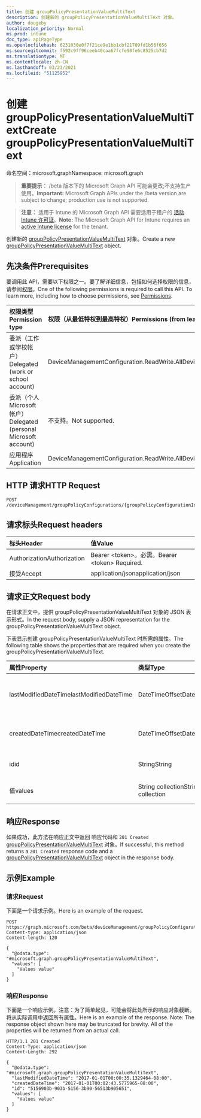 ```yaml
---
title: 创建 groupPolicyPresentationValueMultiText
description: 创建新的 groupPolicyPresentationValueMultiText 对象。
author: dougeby
localization_priority: Normal
ms.prod: intune
doc_type: apiPageType
ms.openlocfilehash: 6231030e0f7f21ce9e1bb1cbf21709fd1b56f656
ms.sourcegitcommit: f592c9ff96ceeb40caa67fcfe90fe6c8525cb7d2
ms.translationtype: MT
ms.contentlocale: zh-CN
ms.lasthandoff: 03/23/2021
ms.locfileid: "51125952"
---
```

# <a name="create-grouppolicypresentationvaluemultitext"></a><span data-ttu-id="79ad9-103">创建 groupPolicyPresentationValueMultiText</span><span class="sxs-lookup"><span data-stu-id="79ad9-103">Create groupPolicyPresentationValueMultiText</span></span>

<span data-ttu-id="79ad9-104">命名空间：microsoft.graph</span><span class="sxs-lookup"><span data-stu-id="79ad9-104">Namespace: microsoft.graph</span></span>

> <span data-ttu-id="79ad9-105">**重要提示：** /beta 版本下的 Microsoft Graph API 可能会更改;不支持生产使用。</span><span class="sxs-lookup"><span data-stu-id="79ad9-105">**Important:** Microsoft Graph APIs under the /beta version are subject to change; production use is not supported.</span></span>

> <span data-ttu-id="79ad9-106">**注意：** 适用于 Intune 的 Microsoft Graph API 需要适用于租户的 [活动 Intune 许可证](https://go.microsoft.com/fwlink/?linkid=839381)。</span><span class="sxs-lookup"><span data-stu-id="79ad9-106">**Note:** The Microsoft Graph API for Intune requires an [active Intune license](https://go.microsoft.com/fwlink/?linkid=839381) for the tenant.</span></span>

<span data-ttu-id="79ad9-107">创建新的 [groupPolicyPresentationValueMultiText](../resources/intune-grouppolicy-grouppolicypresentationvaluemultitext.md) 对象。</span><span class="sxs-lookup"><span data-stu-id="79ad9-107">Create a new [groupPolicyPresentationValueMultiText](../resources/intune-grouppolicy-grouppolicypresentationvaluemultitext.md) object.</span></span>

## <a name="prerequisites"></a><span data-ttu-id="79ad9-108">先决条件</span><span class="sxs-lookup"><span data-stu-id="79ad9-108">Prerequisites</span></span>
<span data-ttu-id="79ad9-p101">要调用此 API，需要以下权限之一。要了解详细信息，包括如何选择权限的信息，请参阅[权限](/graph/permissions-reference)。</span><span class="sxs-lookup"><span data-stu-id="79ad9-p101">One of the following permissions is required to call this API. To learn more, including how to choose permissions, see [Permissions](/graph/permissions-reference).</span></span>

|<span data-ttu-id="79ad9-111">权限类型</span><span class="sxs-lookup"><span data-stu-id="79ad9-111">Permission type</span></span>|<span data-ttu-id="79ad9-112">权限（从最低特权到最高特权）</span><span class="sxs-lookup"><span data-stu-id="79ad9-112">Permissions (from least to most privileged)</span></span>|
|:---|:---|
|<span data-ttu-id="79ad9-113">委派（工作或学校帐户）</span><span class="sxs-lookup"><span data-stu-id="79ad9-113">Delegated (work or school account)</span></span>|<span data-ttu-id="79ad9-114">DeviceManagementConfiguration.ReadWrite.All</span><span class="sxs-lookup"><span data-stu-id="79ad9-114">DeviceManagementConfiguration.ReadWrite.All</span></span>|
|<span data-ttu-id="79ad9-115">委派（个人 Microsoft 帐户）</span><span class="sxs-lookup"><span data-stu-id="79ad9-115">Delegated (personal Microsoft account)</span></span>|<span data-ttu-id="79ad9-116">不支持。</span><span class="sxs-lookup"><span data-stu-id="79ad9-116">Not supported.</span></span>|
|<span data-ttu-id="79ad9-117">应用程序</span><span class="sxs-lookup"><span data-stu-id="79ad9-117">Application</span></span>|<span data-ttu-id="79ad9-118">DeviceManagementConfiguration.ReadWrite.All</span><span class="sxs-lookup"><span data-stu-id="79ad9-118">DeviceManagementConfiguration.ReadWrite.All</span></span>|

## <a name="http-request"></a><span data-ttu-id="79ad9-119">HTTP 请求</span><span class="sxs-lookup"><span data-stu-id="79ad9-119">HTTP Request</span></span>
<!-- {
  "blockType": "ignored"
}
-->
``` http
POST /deviceManagement/groupPolicyConfigurations/{groupPolicyConfigurationId}/definitionValues/{groupPolicyDefinitionValueId}/presentationValues
```

## <a name="request-headers"></a><span data-ttu-id="79ad9-120">请求标头</span><span class="sxs-lookup"><span data-stu-id="79ad9-120">Request headers</span></span>
|<span data-ttu-id="79ad9-121">标头</span><span class="sxs-lookup"><span data-stu-id="79ad9-121">Header</span></span>|<span data-ttu-id="79ad9-122">值</span><span class="sxs-lookup"><span data-stu-id="79ad9-122">Value</span></span>|
|:---|:---|
|<span data-ttu-id="79ad9-123">Authorization</span><span class="sxs-lookup"><span data-stu-id="79ad9-123">Authorization</span></span>|<span data-ttu-id="79ad9-124">Bearer &lt;token&gt;。必需。</span><span class="sxs-lookup"><span data-stu-id="79ad9-124">Bearer &lt;token&gt; Required.</span></span>|
|<span data-ttu-id="79ad9-125">接受</span><span class="sxs-lookup"><span data-stu-id="79ad9-125">Accept</span></span>|<span data-ttu-id="79ad9-126">application/json</span><span class="sxs-lookup"><span data-stu-id="79ad9-126">application/json</span></span>|

## <a name="request-body"></a><span data-ttu-id="79ad9-127">请求正文</span><span class="sxs-lookup"><span data-stu-id="79ad9-127">Request body</span></span>
<span data-ttu-id="79ad9-128">在请求正文中，提供 groupPolicyPresentationValueMultiText 对象的 JSON 表示形式。</span><span class="sxs-lookup"><span data-stu-id="79ad9-128">In the request body, supply a JSON representation for the groupPolicyPresentationValueMultiText object.</span></span>

<span data-ttu-id="79ad9-129">下表显示创建 groupPolicyPresentationValueMultiText 时所需的属性。</span><span class="sxs-lookup"><span data-stu-id="79ad9-129">The following table shows the properties that are required when you create the groupPolicyPresentationValueMultiText.</span></span>

|<span data-ttu-id="79ad9-130">属性</span><span class="sxs-lookup"><span data-stu-id="79ad9-130">Property</span></span>|<span data-ttu-id="79ad9-131">类型</span><span class="sxs-lookup"><span data-stu-id="79ad9-131">Type</span></span>|<span data-ttu-id="79ad9-132">说明</span><span class="sxs-lookup"><span data-stu-id="79ad9-132">Description</span></span>|
|:---|:---|:---|
|<span data-ttu-id="79ad9-133">lastModifiedDateTime</span><span class="sxs-lookup"><span data-stu-id="79ad9-133">lastModifiedDateTime</span></span>|<span data-ttu-id="79ad9-134">DateTimeOffset</span><span class="sxs-lookup"><span data-stu-id="79ad9-134">DateTimeOffset</span></span>|<span data-ttu-id="79ad9-135">上次修改对象的日期和时间。</span><span class="sxs-lookup"><span data-stu-id="79ad9-135">The date and time the object was last modified.</span></span> <span data-ttu-id="79ad9-136">继承自 [groupPolicyPresentationValue](../resources/intune-grouppolicy-grouppolicypresentationvalue.md)</span><span class="sxs-lookup"><span data-stu-id="79ad9-136">Inherited from [groupPolicyPresentationValue](../resources/intune-grouppolicy-grouppolicypresentationvalue.md)</span></span>|
|<span data-ttu-id="79ad9-137">createdDateTime</span><span class="sxs-lookup"><span data-stu-id="79ad9-137">createdDateTime</span></span>|<span data-ttu-id="79ad9-138">DateTimeOffset</span><span class="sxs-lookup"><span data-stu-id="79ad9-138">DateTimeOffset</span></span>|<span data-ttu-id="79ad9-139">对象的创建日期和时间。</span><span class="sxs-lookup"><span data-stu-id="79ad9-139">The date and time the object was created.</span></span> <span data-ttu-id="79ad9-140">继承自 [groupPolicyPresentationValue](../resources/intune-grouppolicy-grouppolicypresentationvalue.md)</span><span class="sxs-lookup"><span data-stu-id="79ad9-140">Inherited from [groupPolicyPresentationValue](../resources/intune-grouppolicy-grouppolicypresentationvalue.md)</span></span>|
|<span data-ttu-id="79ad9-141">id</span><span class="sxs-lookup"><span data-stu-id="79ad9-141">id</span></span>|<span data-ttu-id="79ad9-142">String</span><span class="sxs-lookup"><span data-stu-id="79ad9-142">String</span></span>|<span data-ttu-id="79ad9-143">实体的键。</span><span class="sxs-lookup"><span data-stu-id="79ad9-143">Key of the entity.</span></span> <span data-ttu-id="79ad9-144">继承自 [groupPolicyPresentationValue](../resources/intune-grouppolicy-grouppolicypresentationvalue.md)</span><span class="sxs-lookup"><span data-stu-id="79ad9-144">Inherited from [groupPolicyPresentationValue](../resources/intune-grouppolicy-grouppolicypresentationvalue.md)</span></span>|
|<span data-ttu-id="79ad9-145">值</span><span class="sxs-lookup"><span data-stu-id="79ad9-145">values</span></span>|<span data-ttu-id="79ad9-146">String collection</span><span class="sxs-lookup"><span data-stu-id="79ad9-146">String collection</span></span>|<span data-ttu-id="79ad9-147">关联的演示文稿的非空字符串的集合。</span><span class="sxs-lookup"><span data-stu-id="79ad9-147">A collection of non-empty strings for the associated presentation.</span></span>|



## <a name="response"></a><span data-ttu-id="79ad9-148">响应</span><span class="sxs-lookup"><span data-stu-id="79ad9-148">Response</span></span>
<span data-ttu-id="79ad9-149">如果成功，此方法在响应正文中返回 响应代码和 `201 Created` [groupPolicyPresentationValueMultiText](../resources/intune-grouppolicy-grouppolicypresentationvaluemultitext.md) 对象。</span><span class="sxs-lookup"><span data-stu-id="79ad9-149">If successful, this method returns a `201 Created` response code and a [groupPolicyPresentationValueMultiText](../resources/intune-grouppolicy-grouppolicypresentationvaluemultitext.md) object in the response body.</span></span>

## <a name="example"></a><span data-ttu-id="79ad9-150">示例</span><span class="sxs-lookup"><span data-stu-id="79ad9-150">Example</span></span>

### <a name="request"></a><span data-ttu-id="79ad9-151">请求</span><span class="sxs-lookup"><span data-stu-id="79ad9-151">Request</span></span>
<span data-ttu-id="79ad9-152">下面是一个请求示例。</span><span class="sxs-lookup"><span data-stu-id="79ad9-152">Here is an example of the request.</span></span>
``` http
POST https://graph.microsoft.com/beta/deviceManagement/groupPolicyConfigurations/{groupPolicyConfigurationId}/definitionValues/{groupPolicyDefinitionValueId}/presentationValues
Content-type: application/json
Content-length: 120

{
  "@odata.type": "#microsoft.graph.groupPolicyPresentationValueMultiText",
  "values": [
    "Values value"
  ]
}
```

### <a name="response"></a><span data-ttu-id="79ad9-153">响应</span><span class="sxs-lookup"><span data-stu-id="79ad9-153">Response</span></span>
<span data-ttu-id="79ad9-p105">下面是一个响应示例。注意：为了简单起见，可能会将此处所示的响应对象截断。将从实际调用中返回所有属性。</span><span class="sxs-lookup"><span data-stu-id="79ad9-p105">Here is an example of the response. Note: The response object shown here may be truncated for brevity. All of the properties will be returned from an actual call.</span></span>
``` http
HTTP/1.1 201 Created
Content-Type: application/json
Content-Length: 292

{
  "@odata.type": "#microsoft.graph.groupPolicyPresentationValueMultiText",
  "lastModifiedDateTime": "2017-01-01T00:00:35.1329464-08:00",
  "createdDateTime": "2017-01-01T00:02:43.5775965-08:00",
  "id": "5156903b-903b-5156-3b90-56513b905651",
  "values": [
    "Values value"
  ]
}
```




